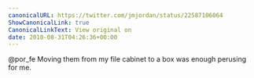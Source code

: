 ```yaml
---
canonicalURL: https://twitter.com/jmjordan/status/22587106064
ShowCanonicalLink: true
CanonicalLinkText: View original on
date: 2010-08-31T04:26:36+00:00
---
```

@por_fe Moving them from my file cabinet to a box was enough perusing for me.